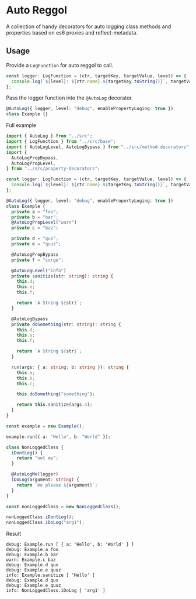 # Auto Reggol

A collection of handy decorators for auto logging class methods and properties based on es6 proxies and reflect-metadata.

## Usage

Provide a `LogFunction` for auto reggol to call.

```typescript
const logger: LogFunction = (ctr, targetKey, targetValue, level) => {
  console.log(`${level}: ${ctr.name}.${targetKey.toString()}`, targetValue);
};
```

Pass the logger function into the `@AutoLog` decorator.

```typescript
@AutoLog({ logger, level: "debug", enablePropertyLoging: true })
class Example {}
```

Full example

```typescript
import { AutoLog } from "../src";
import { LogFunction } from "../src/base";
import { AutoLogLevel, AutoLogBypass } from "../src/method-decorators";
import {
  AutoLogPropBypass,
  AutoLogPropLevel,
} from "../src/property-decorators";

const logger: LogFunction = (ctr, targetKey, targetValue, level) => {
  console.log(`${level}: ${ctr.name}.${targetKey.toString()}`, targetValue);
};

@AutoLog({ logger, level: "debug", enablePropertyLoging: true })
class Example {
  private a = "foo";
  private b = "bar";
  @AutoLogPropLevel("warn")
  private c = "baz";

  private d = "qux";
  private e = "quuz";

  @AutoLogPropBypass
  private f = "corge";

  @AutoLogLevel("info")
  private sanitize(str: string): string {
    this.d;
    this.e;
    this.f;

    return `A String ${str}`;
  }

  @AutoLogBypass
  private doSomething(str: string): string {
    this.d;
    this.e;
    this.f;

    return `A String ${str}`;
  }

  run(args: { a: string; b: string }): string {
    this.a;
    this.b;
    this.c;

    this.doSomething("something");

    return this.sanitize(args.a);
  }
}

const example = new Example();

example.run({ a: "Hello", b: "World" });

class NonLoggedClass {
  iDontLog() {
    return "not me";
  }

  @AutoLogMe(logger)
  iDoLog(argument: string) {
    return `me please ${argument}`;
  }
}

const nonLoggedClass = new NonLoggedClass();

nonLoggedClass.iDontLog();
nonLoggedClass.iDoLog("arg1");
```

Result

```
debug: Example.run [ { a: 'Hello', b: 'World' } ]
debug: Example.a foo
debug: Example.b bar
warn: Example.c baz
debug: Example.d qux
debug: Example.e quuz
info: Example.sanitize [ 'Hello' ]
debug: Example.d qux
debug: Example.e quuz
info: NonLoggedClass.iDoLog [ 'arg1' ]
```
